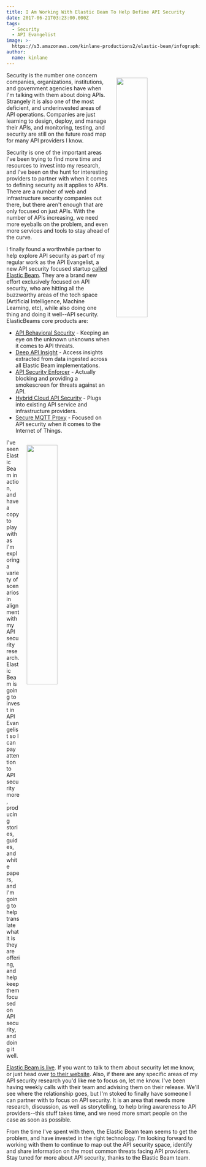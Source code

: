 ```yaml
---
title: I Am Working With Elastic Beam To Help Define API Security
date: 2017-06-21T03:23:00.000Z
tags:
  - Security
  - API Evangelist
image: >-
  https://s3.amazonaws.com/kinlane-productions2/elastic-beam/infographic-products.png
author:
  name: kinlane
---
```

<p><a href="https://www.elasticbeam.com/"><img src="https://s3.amazonaws.com/kinlane-productions2/elastic-beam/elasticbeam-vertical.jpg" align="right" width="40%" style="padding: 15px;" /></a></p>Security is the number one concern companies, organizations, institutions, and government agencies have when I'm talking with them about doing APIs. Strangely it is also one of the most deficient, and underinvested areas of API operations. Companies are just learning to design, deploy, and manage their APIs, and monitoring, testing, and security are still on the future road map for many API providers I know. 

Security is one of the important areas I've been trying to find more time and resources to invest into my research, and I've been on the hunt for interesting providers to partner with when it comes to defining security as it applies to APIs. There are a number of web and infrastructure security companies out there, but there aren't enough that are only focused on just APIs. With the number of APIs increasing, we need more eyeballs on the problem, and even more services and tools to stay ahead of the curve. 

I finally found a worthwhile partner to help explore API security as part of my regular work as the API Evangelist, a new API security focused startup [called Elastic Beam](https://www.elasticbeam.com/product/#api-behavioral). They are a brand new effort exclusively focused on API security, who are hitting all the buzzworthy areas of the tech space (Artificial Intelligence, Machine Learning, etc), while also doing one thing and doing it well--API security. ElasticBeams core products are:

* [API Behavioral Security](https://www.elasticbeam.com/product/#api-behavioral) - Keeping an eye on the unknown unknowns when it comes to API threats.
* [Deep API Insight](https://www.elasticbeam.com/product/#deep) - Access insights extracted from data ingested across all Elastic Beam implementations.
* [API Security Enforcer](https://www.elasticbeam.com/product/#api-security) - Actually blocking and providing a smokescreen for threats against an API.
* [Hybrid Cloud API Security](https://www.elasticbeam.com/product/#hybrid) - Plugs into existing API service and infrastructure providers.
* [Secure MQTT Proxy](https://www.elasticbeam.com/product/#secure) - Focused on API security when it comes to the Internet of Things.

<p><img src="https://s3.amazonaws.com/kinlane-productions2/elastic-beam/infographic-products.png" align="right" width="40%" style="padding: 15px;" /></p>
I've seen Elastic Beam in action, and have a copy to play with as I'm exploring a variety of scenarios in alignment with my API security research. Elastic Beam is going to invest in API Evangelist so I can pay attention to API security more, producing stories, guides, and white papers, and I'm going to help translate what it is they are offering, and help keep them focused on API security, and doing it well.

[Elastic Beam is live](https://www.elasticbeam.com). If you want to talk to them about security let me know, or just head over [to their website](https://www.elasticbeam.com). Also, if there are any specific areas of my API security research you'd like me to focus on, let me know. I've been having weekly calls with their team and advising them on their release. We'll see where the relationship goes, but I'm stoked to finally have someone I can partner with to focus on API security. It is an area that needs more research, discussion, as well as storytelling, to help bring awareness to API providers--this stuff takes time, and we need more smart people on the case as soon as possible.

From the time I've spent with them, the Elastic Beam team seems to get the problem, and have invested in the right technology. I'm looking forward to working with them to continue to map out the API security space, identify and share information on the most common threats facing API providers. Stay tuned for more about API security, thanks to the Elastic Beam team.
